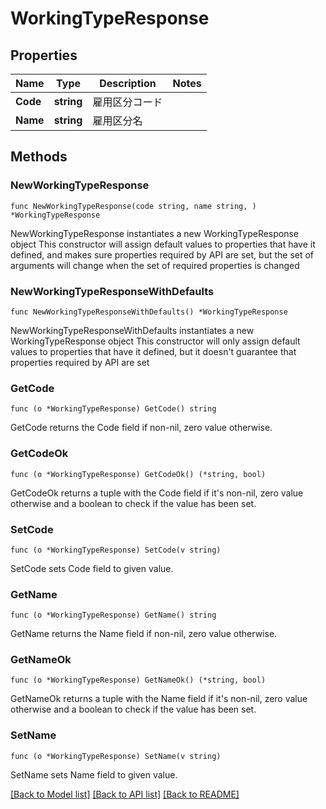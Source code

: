 # WorkingTypeResponse

## Properties

Name | Type | Description | Notes
------------ | ------------- | ------------- | -------------
**Code** | **string** | 雇用区分コード | 
**Name** | **string** | 雇用区分名 | 

## Methods

### NewWorkingTypeResponse

`func NewWorkingTypeResponse(code string, name string, ) *WorkingTypeResponse`

NewWorkingTypeResponse instantiates a new WorkingTypeResponse object
This constructor will assign default values to properties that have it defined,
and makes sure properties required by API are set, but the set of arguments
will change when the set of required properties is changed

### NewWorkingTypeResponseWithDefaults

`func NewWorkingTypeResponseWithDefaults() *WorkingTypeResponse`

NewWorkingTypeResponseWithDefaults instantiates a new WorkingTypeResponse object
This constructor will only assign default values to properties that have it defined,
but it doesn't guarantee that properties required by API are set

### GetCode

`func (o *WorkingTypeResponse) GetCode() string`

GetCode returns the Code field if non-nil, zero value otherwise.

### GetCodeOk

`func (o *WorkingTypeResponse) GetCodeOk() (*string, bool)`

GetCodeOk returns a tuple with the Code field if it's non-nil, zero value otherwise
and a boolean to check if the value has been set.

### SetCode

`func (o *WorkingTypeResponse) SetCode(v string)`

SetCode sets Code field to given value.


### GetName

`func (o *WorkingTypeResponse) GetName() string`

GetName returns the Name field if non-nil, zero value otherwise.

### GetNameOk

`func (o *WorkingTypeResponse) GetNameOk() (*string, bool)`

GetNameOk returns a tuple with the Name field if it's non-nil, zero value otherwise
and a boolean to check if the value has been set.

### SetName

`func (o *WorkingTypeResponse) SetName(v string)`

SetName sets Name field to given value.



[[Back to Model list]](../README.md#documentation-for-models) [[Back to API list]](../README.md#documentation-for-api-endpoints) [[Back to README]](../README.md)


